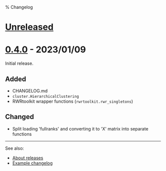 % Changelog

<!-- # [<version>] - <date> -->
<!-- ## Added for new features. -->
<!-- ## Changed for changes in existing functionality. -->
<!-- ## Deprecated for soon-to-be removed features. -->
<!-- ## Removed for now removed features. -->
<!-- ## Fixed for any bug fixes. -->
<!-- ## Security in case of vulnerabilities. -->
<!-- [<version>]: https://github.com/Level/level/releases/tag/<version> -->

# [Unreleased]

<!-- ## Added for new features. -->
<!-- ## Changed for changes in existing functionality. -->
<!-- ## Deprecated for soon-to-be removed features. -->
<!-- ## Removed for now removed features. -->
<!-- ## Fixed for any bug fixes. -->
<!-- ## Security in case of vulnerabilities. -->

# [0.4.0] - 2023/01/09

Initial release.

## Added

- CHANGELOG.md
- `cluster.HierarchicalClustering`
- RWRtoolkit wrapper functions (`rwrtoolkit.rwr_singletons`)

## Changed

- Split loading 'fullranks' and converting it to 'X' matrix into separate
  functions

---

See also:

- [About releases] 
- [Example changelog]


<!-- LINKS -->

[About releases]: https://docs.github.com/en/repositories/releasing-projects-on-github/about-releases
[Example changelog]: https://github.com/Level/level/blob/master/CHANGELOG.md

[unreleased]: https://github.com/izaakm/jail-functional-partitioning/compare/v0.4.0...HEAD
[0.4.0]: https://github.com/izaakm/jail-functional-partitioning/releases/tag/v0.4.0

<!-- END -->
